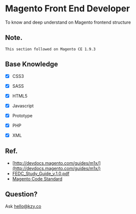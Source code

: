# Magento Front End Developer

  To know and deep understand on Magento frontend structure


## Note.

    This section followed on Magento CE 1.9.3
    


## Base Knowledge

  - [x] CSS3
  - [x] SASS
  - [x] HTML5
  - [x] Javascript
  - [x] Prototype
  - [x] PHP
  - [x] XML



## Ref.

 - [http://devdocs.magento.com/guides/m1x/](http://devdocs.magento.com/guides/m1x/)
 - [FEDC_Study_Guide_v.1.0.pdf](http://info2.magento.com/rs/magentosoftware/images/FEDC_Study_Guide_v.1.0.pdf)
 - [Magento Code Standard](http://devdocs.magento.com/guides/v2.0/coding-standards/bk-coding-standards.html)



## Question?

Ask hello@kzy.co